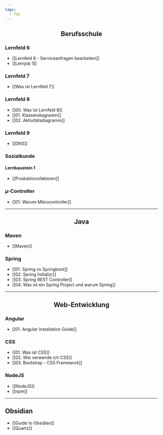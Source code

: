 ```yaml
---
tags:
  - ToC
---
```

<h2 align="center"> Berufsschule </h2>

### Lernfeld 6

- [[Lernfeld 6 - Serviceanfragen bearbeiten]]
- [[Lernjob 1]]
### Lernfeld 7

-  [[Was ist Lernfeld 7]]

### Lernfeld 8

- [[00. Was ist Lernfeld 8]]
- [[01. Klassendiagramm]]
- [[02. Aktivitätsdiagramm]]

### Lernfeld 9

- [[DNS]]
### Sozialkunde

#### Lernbaustein 1

- [[Produktionsfaktoren]]

### µ-Controller

- [[01. Warum Mikrocontroller]]

<hr>
<h2 align="center"> Java </h2>

### Maven

- [[Maven]]

### Spring

- [[01. Spring vs Springboot]]
- [[02. Spring Initializr]]
- [[03. Spring REST Controller]]
- [[04. Was ist ein Spring Project und warum Spring]]

<hr>

<h2 align="center">Web-Entwicklung </h2>

### Angular

- [[01. Angular Installation Guide]]

### CSS
- [[01. Was ist CSS]]
- [[02. Wie verwende ich CSS]]
- [[03. Bootstrap - CSS Framework]]

### NodeJS
- [[NodeJS]]
- [[npm]]

<hr>

## Obsidian 

- [[Guide to Obsidian]]
- [[Quartz]]

<br>